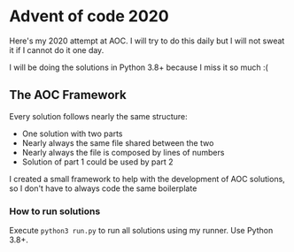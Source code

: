 # Advent of code 2020

Here's my 2020 attempt at AOC. I will try to do this daily but I will not sweat it if I cannot do it one day.

I will be doing the solutions in Python 3.8+ because I miss it so much :(

## The AOC Framework

Every solution follows nearly the same structure:

* One solution with two parts
* Nearly always the same file shared between the two
* Nearly always the file is composed by lines of numbers
* Solution of part 1 could be used by part 2

I created a small framework to help with the development of AOC solutions, so I don't have to always code the same boilerplate

### How to run solutions

Execute `python3 run.py` to run all solutions using my runner. Use Python 3.8+.